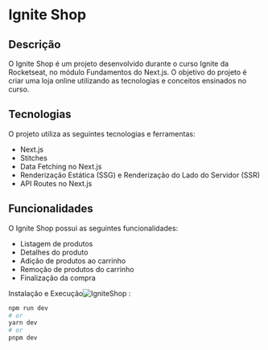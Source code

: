 # Ignite Shop

## Descrição

O Ignite Shop é um projeto desenvolvido durante o curso Ignite da Rocketseat, no módulo Fundamentos do Next.js. O objetivo do projeto é criar uma loja online utilizando as tecnologias e conceitos ensinados no curso.

## Tecnologias

O projeto utiliza as seguintes tecnologias e ferramentas:

- Next.js
- Stitches
- Data Fetching no Next.js
- Renderização Estática (SSG) e Renderização do Lado do Servidor (SSR)
- API Routes no Next.js

## Funcionalidades

O Ignite Shop possui as seguintes funcionalidades:

- Listagem de produtos
- Detalhes do produto
- Adição de produtos ao carrinho
- Remoção de produtos do carrinho
- Finalização da compra

Instalação e Execução![IgniteShop](https://github.com/Felipe8297/IgniteShop/assets/60430412/d77e9acb-a2b8-4303-87c4-2083a6b6224b)
:

```bash
npm run dev
# or
yarn dev
# or
pnpm dev
```
